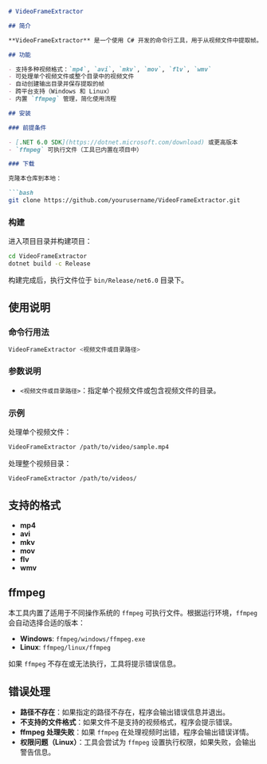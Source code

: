 ```markdown
# VideoFrameExtractor

## 简介

**VideoFrameExtractor** 是一个使用 C# 开发的命令行工具，用于从视频文件中提取帧。该工具支持多种常见的视频格式，并利用 `ffmpeg` 进行帧提取，适用于需要批量处理视频文件的用户。

## 功能

- 支持多种视频格式：`mp4`, `avi`, `mkv`, `mov`, `flv`, `wmv`
- 可处理单个视频文件或整个目录中的视频文件
- 自动创建输出目录并保存提取的帧
- 跨平台支持（Windows 和 Linux）
- 内置 `ffmpeg` 管理，简化使用流程

## 安装

### 前提条件

- [.NET 6.0 SDK](https://dotnet.microsoft.com/download) 或更高版本
- `ffmpeg` 可执行文件（工具已内置在项目中）

### 下载

克隆本仓库到本地：

```bash
git clone https://github.com/yourusername/VideoFrameExtractor.git
```

### 构建

进入项目目录并构建项目：

```bash
cd VideoFrameExtractor
dotnet build -c Release
```

构建完成后，执行文件位于 `bin/Release/net6.0` 目录下。

## 使用说明

### 命令行用法

```bash
VideoFrameExtractor <视频文件或目录路径>
```

### 参数说明

- `<视频文件或目录路径>`：指定单个视频文件或包含视频文件的目录。

### 示例

处理单个视频文件：

```bash
VideoFrameExtractor /path/to/video/sample.mp4
```

处理整个视频目录：

```bash
VideoFrameExtractor /path/to/videos/
```

## 支持的格式

- **mp4**
- **avi**
- **mkv**
- **mov**
- **flv**
- **wmv**

## ffmpeg

本工具内置了适用于不同操作系统的 `ffmpeg` 可执行文件。根据运行环境，`ffmpeg` 会自动选择合适的版本：

- **Windows**: `ffmpeg/windows/ffmpeg.exe`
- **Linux**: `ffmpeg/linux/ffmpeg`

如果 `ffmpeg` 不存在或无法执行，工具将提示错误信息。

## 错误处理

- **路径不存在**：如果指定的路径不存在，程序会输出错误信息并退出。
- **不支持的文件格式**：如果文件不是支持的视频格式，程序会提示错误。
- **ffmpeg 处理失败**：如果 `ffmpeg` 在处理视频时出错，程序会输出错误详情。
- **权限问题（Linux）**：工具会尝试为 `ffmpeg` 设置执行权限，如果失败，会输出警告信息。
